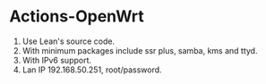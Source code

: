 # Actions-OpenWrt

1. Use Lean's source code.
2. With minimum packages include ssr plus, samba, kms and ttyd.
3. With IPv6 support.
4. Lan IP 192.168.50.251, root/password.
